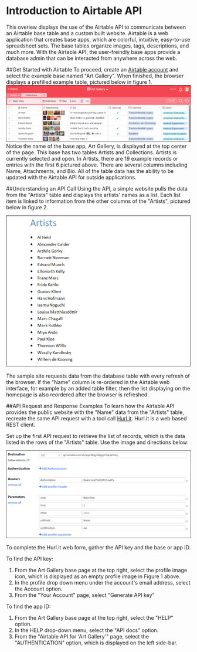 # Introduction to Airtable API

This overiew displays the use of the Airtable API to communicate between an Airtable base table and a custom built website. Airtable is a web application that creates base apps, which are colorful, intuitive, easy-to-use spreadsheet sets. The base tables organize images, tags, descriptions, and much more. With the Airtable API, the user-freindly base apps provide a database admin that can be interacted from anywhere across the web.  

##Get Started with Airtable
To proceed, create an [Airtable account](https://airtable.com/) and select the example base named "Art Gallery". When finished, the browser displays a prefilled example table, pictured below in figure 1.
![alt text](https://github.com/techwriterjoe/introduction-airtable-api/blob/master/art-gallery-base-outline.png "Art Gallery base and Artists table")
Notice the name of the base app, Art Gallery, is displayed at the top center of the page. This base has two tables Artists and Collections. Artists is currently selected and open. In Artists, there are 19 example records or entries with the first 6 pictured above. There are several columns including Name, Attachments, and Bio. All of the table data has the ability to be updated with the Airtable API for outside applications.

##Understanding an API Call 
Using the API, a simple website pulls the data from the "Artists" table and displays the artists' names as a list. Each list item is linked to information from the other columns of the "Artists", pictured below in figure 2.

![alt text](https://github.com/techwriterjoe/introduction-airtable-api/blob/master/artists-website-homepage-outline.png "Artists homepage")

The sample site requests data from the database table with every refresh of the browser. If the "Name" column is re-ordered in the Airtable web interface, for example by an added table filter, then the list displaying on the homepage is also reordered after the browser is refreshed.

##API Request and Response Examples
To learn how the Airtable API provides the public website with the "Name" data from the "Artists" table, recreate the same API request with a tool call [Hurl.it](https://www.hurl.it/). Hurl.it is a web based REST client.

Set up the first API request to retrieve the list of records, which is the data listed in the rows of the "Artists" table. Use the image and directions below: 
<!--will need info on the dynamic API Docs and where to find Auth Key-->
![alt text](https://github.com/techwriterjoe/introduction-airtable-api/blob/master/hurl-it-request-outline.png "Hurl.it request information")

To complete the Hurl.it web form, gather the API key and the base or app ID.  

To find the API key:
1. From the Art Gallery base page at the top right, select the profile image icon, which is displayed as an empty profile image in Figure 1 above.
2. In the profile drop down menu under the account's email address, select the Account option.
3. From the "Your Account" page, select "Generate API key"

To find the app ID:
1. From the Art Gallery base page at the top right, select the "HELP" option.
2. In the HELP drop-down menu, select the "API docs" option. 
3. From the "Airtable API for 'Art Gallery'" page, select the "AUTHENTICATION" option, which is displayed on the left side-bar.




